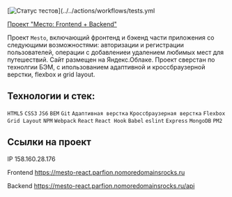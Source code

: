 [![Статус тестов](../../actions/workflows/tests.yml/badge.svg)](../../actions/workflows/tests.yml

[Проект "Место: Frontend + Backend"](https://mesto-react.parfion.nomoredomainsrocks.ru)

Проект `Mesto`, включающий фронтенд и бэкенд части приложения со следующими возможностями: авторизации и регистрации пользователей, операции с добавлениеи удалением любимых мест для путешествий.
Cайт размещен на Яндекс.Облаке.
Проект сверстан по технолгии БЭМ, с ипользованием адаптивной и кроссбраузерной верстки, flexbox и grid layout. 

## Технологии и стек:
`HTML5` `CSS3` `JS6` `BEM` `Git` `Адаптивная верстка` `Кроссбраузерная верстка` `Flexbox` `Grid Layout` `NPM` `Webpack` `React` `React Hook` `Babel` `eslint` `Express` `MongoDB` `PM2`

## Ссылки на проект

IP 158.160.28.176 

Frontend https://mesto-react.parfion.nomoredomainsrocks.ru

Backend https://mesto-react.parfion.nomoredomainsrocks.ru/api

